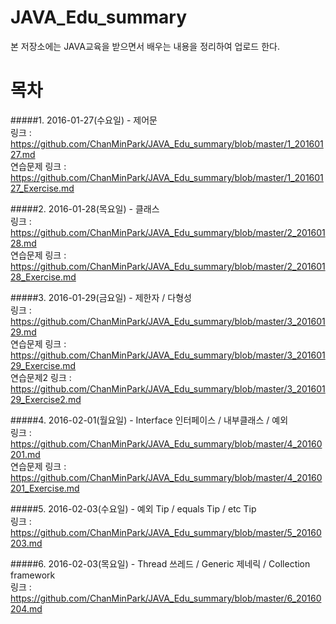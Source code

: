 # JAVA_Edu_summary  
본 저장소에는 JAVA교육을 받으면서 배우는 내용을 정리하여 업로드 한다.  

# 목차  
#####1. 2016-01-27(수요일) - 제어문  
링크 : https://github.com/ChanMinPark/JAVA_Edu_summary/blob/master/1_20160127.md  
연습문제 링크 : https://github.com/ChanMinPark/JAVA_Edu_summary/blob/master/1_20160127_Exercise.md  

#####2. 2016-01-28(목요일) - 클래스  
링크 : https://github.com/ChanMinPark/JAVA_Edu_summary/blob/master/2_20160128.md  
연습문제 링크 : https://github.com/ChanMinPark/JAVA_Edu_summary/blob/master/2_20160128_Exercise.md  

#####3. 2016-01-29(금요일) - 제한자 / 다형성  
링크 : https://github.com/ChanMinPark/JAVA_Edu_summary/blob/master/3_20160129.md  
연습문제 링크 : https://github.com/ChanMinPark/JAVA_Edu_summary/blob/master/3_20160129_Exercise.md  
연습문제2 링크 : https://github.com/ChanMinPark/JAVA_Edu_summary/blob/master/3_20160129_Exercise2.md  

#####4. 2016-02-01(월요일) - Interface 인터페이스 / 내부클래스 / 예외  
링크 : https://github.com/ChanMinPark/JAVA_Edu_summary/blob/master/4_20160201.md  
연습문제 링크 : https://github.com/ChanMinPark/JAVA_Edu_summary/blob/master/4_20160201_Exercise.md  

#####5. 2016-02-03(수요일) - 예외 Tip / equals Tip / etc Tip  
링크 : https://github.com/ChanMinPark/JAVA_Edu_summary/blob/master/5_20160203.md  

#####6. 2016-02-03(목요일) - Thread 쓰레드 / Generic 제네릭 / Collection framework  
링크 : https://github.com/ChanMinPark/JAVA_Edu_summary/blob/master/6_20160204.md  
